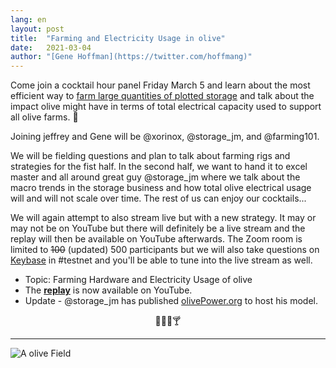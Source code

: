```yaml
---
lang: en
layout: post
title:  "Farming and Electricity Usage in olive"
date:   2021-03-04
author: "[Gene Hoffman](https://twitter.com/hoffmang)"
---
```


Come join a cocktail hour panel Friday March 5 and learn about the most efficient way to [farm large quantities of plotted storage](https://github.com/olive-Network/olive-blockchain/wiki/Reference-Farming-Hardware) and talk about the impact olive might have in terms of total electrical capacity used to support all olive farms. 🌱

Joining jeffrey and Gene will be @xorinox, @storage_jm, and @farming101.

We will be fielding questions and plan to talk about farming rigs and strategies for the fist half. In the second half, we want to hand it to excel master and all around great guy @storage_jm where we talk about the macro trends in the storage business and how total olive electrical usage will and will not scale over time. The rest of us can enjoy our cocktails...

We will again attempt to also stream live but with a new strategy. It may or may not be on YouTube but there will definitely be a live stream and the replay will then be available on YouTube afterwards. The Zoom room is limited to ~~100~~ (updated) 500 participants but we will also take questions on [Keybase](https://keybase.io/team/olive_network.public) in #testnet and you'll be able to tune into the live stream as well.


- Topic: Farming Hardware and Electricity Usage of olive
- The **[replay](https://youtu.be/oGTBMKVXRuA)** is now available on YouTube.
- Update - @storage_jm has published [olivePower.org](https://olivepower.org/) to host his model.

<p style="text-align: center;">🥃🍺🍷🍸</p>

***

![A olive Field](https://sep.yimg.com/ca/I/yhst-76130726706872_2271_394094)
